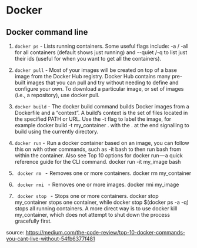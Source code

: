 # Docker

## Docker command line  

1. ``` docker ps ``` - Lists running containers. Some useful flags include: -a / -all for all containers (default shows just running) and --quiet /-q to list just their ids (useful for when you want to get all the containers).  

2. ``` docker pull ``` - Most of your images will be created on top of a base image from the Docker Hub registry. Docker Hub contains many pre-built images that you can pull and try without needing to define and configure your own. To download a particular image, or set of images (i.e., a repository), use docker pull.  

3. ``` docker build ``` - The docker build command builds Docker images from a Dockerfile and a “context”. A build’s context is the set of files located in the specified PATH or URL. Use the -t flag to label the image, for example docker build -t my_container . with the . at the end signalling to build using the currently directory.  

4. ``` docker run ``` -  Run a docker container based on an image, you can follow this on with other commands, such as -it bash to then run bash from within the container. Also see Top 10 options for docker run — a quick reference guide for the CLI command. docker run -it my_image bash 

5. ``` docker rm ``` -  Removes one or more containers. docker rm my_container

6. ``` docker rmi ``` -  Removes one or more images. docker rmi my_image

7. ``` docker stop ``` -  Stops one or more containers. docker stop my_container stops one container, while docker stop $(docker ps -a -q) stops all running containers. A more direct way is to use docker kill my_container, which does not attempt to shut down the process gracefully first. 



source: https://medium.com/the-code-review/top-10-docker-commands-you-cant-live-without-54fb6377f481  






